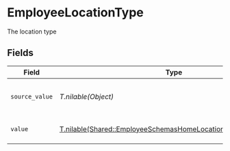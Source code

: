 # EmployeeLocationType

The location type


## Fields

| Field                                                                                                                                  | Type                                                                                                                                   | Required                                                                                                                               | Description                                                                                                                            | Example                                                                                                                                |
| -------------------------------------------------------------------------------------------------------------------------------------- | -------------------------------------------------------------------------------------------------------------------------------------- | -------------------------------------------------------------------------------------------------------------------------------------- | -------------------------------------------------------------------------------------------------------------------------------------- | -------------------------------------------------------------------------------------------------------------------------------------- |
| `source_value`                                                                                                                         | *T.nilable(Object)*                                                                                                                    | :heavy_minus_sign:                                                                                                                     | The source value of the location type.                                                                                                 | Home                                                                                                                                   |
| `value`                                                                                                                                | [T.nilable(Shared::EmployeeSchemasHomeLocationLocationTypeValue)](../../models/shared/employeeschemashomelocationlocationtypevalue.md) | :heavy_minus_sign:                                                                                                                     | The type of the location.                                                                                                              | home                                                                                                                                   |